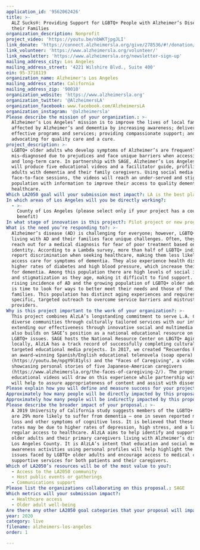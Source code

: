```yaml
---
application_id: '9562062426'
title: >-
  ALZ Sucks®: Providing Support for LGBTQ+ People with Alzheimer’s Disease and
  their Families
organization_description: Nonprofit
project_video: 'https://youtu.be/nbWKTjpgJLI'
link_donate: 'https://connect.alzheimersla.org/give/278536/#!/donation/checkout'
link_volunteer: 'https://www.alzheimersla.org/volunteer/'
link_newsletter: 'https://www.alzheimersla.org/newsletter-sign-up'
mailing_address_city: Los Angeles
mailing_address_street: '4221 Wilshire Blvd., Suite 400'
ein: 95-3718119
organization_name: Alzheimer's Los Angeles
mailing_address_state: California
mailing_address_zip: '90010'
organization_website: 'https://www.alzheimersla.org'
organization_twitter: '@AlzheimersLA'
organization_facebook: www.facebook.com/AlzheimersLA
organization_instagram: '@alzheimersla'
Please describe the mission of your organization.: >-
  Alzheimer’s Los Angeles’ mission is to improve the lives of local families
  affected by Alzheimer’s and dementia by increasing awareness; delivering
  effective programs and services; providing compassionate support; and
  advocating for quality care and a cure.
project_description: >-
  LGBTQ+ older adults who develop symptoms of Alzheimer’s are frequently
  mis-diagnosed due to prejudices and face unique barriers when accessing health
  and long-term care. In partnership with SAGE, Alzheimer’s Los Angeles (AlzLA)
  will produce five educational videos and a facilitator guide, profiling LGBTQ+
  adults with dementia and their family caregivers. Using social media and
  face-to-face sessions, the videos will reach an under-served and stigmatized
  population with information to improve their access to quality dementia
  healthcare.
Which LA2050 goal will your submission most impact?: LA is the best place to LIVE
In which areas of Los Angeles will you be directly working?:
  - >-
    County of Los Angeles (please select only if your project has a countywide
    benefit)
In what stage of innovation is this project?: Pilot project or new program (testing or implementing a new idea)
What is the need you’re responding to?: >-
  Alzheimer’s disease (AD) is challenging for everyone; however, LGBTQ+ adults
  living with AD and their families face unique challenges. Often, they do not
  reach out for a medical diagnosis for fear of poor treatment based on their
  identity. According to a Lambda survey, more than half of LGBTQ+ individuals
  report discrimination when seeking healthcare, making them less likely to
  access care for symptoms of dementia. They also experience health disparities,
  higher rates of diabetes and high blood pressure, which increase their risk
  for dementia. Among this population there are high levels of social isolation
  and stigmatization as they age, making it difficult to find support. With the
  rising incidence of AD and the growing population of LGBTQ+ older adults, it
  is time to look for ways to better meet their needs and those of their
  families. This population has distinct aging experiences and requires
  specific, targeted outreach to overcome service barriers and mistrust of
  providers. 
Why is this project important to the work of your organization?: >-
  This project combines AlzLA’s longstanding commitment to serve L.A. County’s
  diverse communities through culturally tailored services with our interest in
  extending our effectiveness through innovative social and multimedia work. It
  also builds on SAGE’s position as a national educational resource on aging and
  LGBTQ+ issues. SAGE hosts the National Resource Center on LBGTQ+ Aging, while
  locally, AlzLA has a track record of successfully completing culturally
  targeted educational media projects. In 2017, we created “Recuerdos Perdidos”,
  an award-winning Spanish/English educational telenovela (soap opera)
  (https://youtu.be/npgY9l81yls) and the "Faces of Caregiving", a video series
  showcasing personal stories of five Japanese-American caregivers
  (https://www.alzheimersla.org/the-faces-of-caregiving-2/). The proposed LGBTQ+
  educational videos will draw on this experience while partnership with SAGE
  will help to assure appropriateness of content and assist with dissemination. 
Please explain how you will define and measure success for your project.: "The LGBTQ+ project will highlight the personal stories and struggles of five individuals or families coping with Alzheimer's personally or in a loved one. It will cover the basics of Alzheimer’s; how to advocate for yourself as you navigate insensitive healthcare systems; the importance of completing a Durable Power of Attorney (DPA); and other key aspects of care. Short-term success will be measured by ability to achieve project goals:\n     i.\tProduce five LGBTQ+ video profiles and a facilitator guide \n    ii.\tHost facilitated screening events reaching 100 members of the LGBTQ+ community\n    iii.\tReach 1,000 community members through on-line and social media strategies that incorporate portions of the various profiles\nThrough surveys, attendees/viewers will report measurably increased knowledge of Alzheimer’s and of strategies for improving access to healthcare services.\n\nIn the long-term, the project’s goal is to get agreement from three additional local organizations serving the LGBTQ+ communities (possibly the L.A. LGBT Center, Triangle Square and L.A. Department of Aging) to adopt or promote the videos as a strategy to improve access of their clients to healthcare, thus multiplying the impact of this innovative tool and dramatically expanding our reach and impact."
Approximately how many people will be directly impacted by this proposal?: '1110'
Approximately how many people will be indirectly impacted by this proposal?: '3000'
Please describe the broader impact of your proposal.: >-
  A 2019 University of California study suggests members of the LGBTQ+ community
  are 29% more likely to suffer from dementia – one in seven reported memory
  loss and other symptoms of cognitive loss. It is believed that these higher
  rates may be due to higher rates of depression, high stress, and a lack of
  regular access to healthcare. AlzLA aims to help identify and support LGBTQ+
  older adults and their primary caregivers living with Alzheimer’s disease in
  Los Angeles County. It is AlzLA’s intent that education and social media
  awareness activities using personal profiles will help highlight the unique
  issues faced by LGBTQ+ older adults and encourage access to medical care and
  supportive services for both patients and their caregivers. 
Which of LA2050’s resources will be of the most value to you?:
  - Access to the LA2050 community
  - Host public events or gatherings
  - Communications support
Please list the organizations collaborating on this proposal.: SAGE
Which metrics will your submission impact?:
  - Healthcare access
  - Older adult well-being
Are there any other LA2050 goal categories that your proposal will impact?: []
year: 2020
category: live
filename: alzheimers-los-angeles
order: 1

---
```

